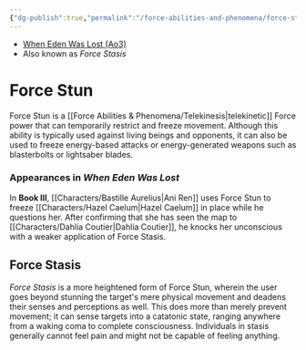 ```yaml
---
{"dg-publish":true,"permalink":"/force-abilities-and-phenomena/force-stun/","tags":["universal","alter","offense","forcepower"],"noteIcon":"saber1"}
---
```


- [When Eden Was Lost (Ao3)](https://archiveofourown.org/works/19334440/chapters/45992584)
- Also known as *Force Stasis*
# Force Stun
Force Stun is a [[Force Abilities & Phenomena/Telekinesis\|telekinetic]] Force power that can temporarily restrict and freeze movement. Although this ability is typically used against living beings and opponents, it can also be used to freeze energy-based attacks or energy-generated weapons such as blasterbolts or lightsaber blades. 
### Appearances in *When Eden Was Lost*
In **Book III**, [[Characters/Bastille Aurelius\|Ani Ren]] uses Force Stun to freeze [[Characters/Hazel Caelum\|Hazel Caelum]] in place while he questions her. After confirming that she has seen the map to [[Characters/Dahlia Coutier\|Dahlia Coutier]], he knocks her unconscious with a weaker application of Force Stasis. 
## Force Stasis
*Force Stasis* is a more heightened form of Force Stun, wherein the user goes beyond stunning the target's mere physical movement and deadens their senses and perceptions as well. This does more than merely prevent movement; it can sense targets into a catatonic state, ranging anywhere from a waking coma to complete consciousness. Individuals in stasis generally cannot feel pain and might not be capable of feeling anything. 